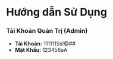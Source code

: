 Hướng dẫn Sử Dụng
==================

### Tài Khoản Quản Trị (Admin)
- **Tài Khoản:** 111111Ss!@##
- **Mật Khẩu:** 123456aA
